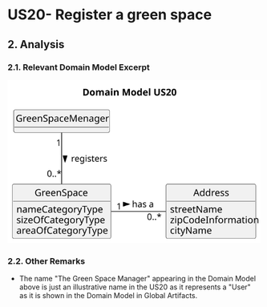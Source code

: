 # US20- Register a green space


## 2. Analysis

### 2.1. Relevant Domain Model Excerpt

![Domain Model](svg/us03-domain-model-Domain_Model_US20.svg)

### 2.2. Other Remarks

* The name "The Green Space Manager" appearing in the Domain Model above is just an illustrative name in the US20 as it 
represents a "User" as it is shown in the Domain Model in Global Artifacts. 

